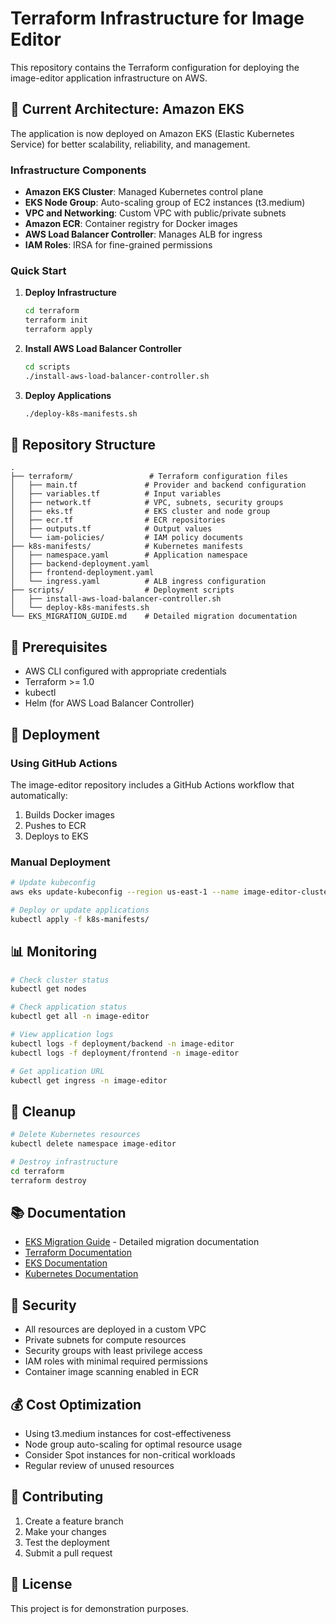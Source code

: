 # Terraform Infrastructure for Image Editor

This repository contains the Terraform configuration for deploying the image-editor application infrastructure on AWS.

## 🚀 Current Architecture: Amazon EKS

The application is now deployed on Amazon EKS (Elastic Kubernetes Service) for better scalability, reliability, and management.

### Infrastructure Components

- **Amazon EKS Cluster**: Managed Kubernetes control plane
- **EKS Node Group**: Auto-scaling group of EC2 instances (t3.medium)
- **VPC and Networking**: Custom VPC with public/private subnets
- **Amazon ECR**: Container registry for Docker images
- **AWS Load Balancer Controller**: Manages ALB for ingress
- **IAM Roles**: IRSA for fine-grained permissions

### Quick Start

1. **Deploy Infrastructure**
   ```bash
   cd terraform
   terraform init
   terraform apply
   ```

2. **Install AWS Load Balancer Controller**
   ```bash
   cd scripts
   ./install-aws-load-balancer-controller.sh
   ```

3. **Deploy Applications**
   ```bash
   ./deploy-k8s-manifests.sh
   ```

## 📁 Repository Structure

```
.
├── terraform/                 # Terraform configuration files
│   ├── main.tf               # Provider and backend configuration
│   ├── variables.tf          # Input variables
│   ├── network.tf            # VPC, subnets, security groups
│   ├── eks.tf                # EKS cluster and node group
│   ├── ecr.tf                # ECR repositories
│   ├── outputs.tf            # Output values
│   └── iam-policies/         # IAM policy documents
├── k8s-manifests/            # Kubernetes manifests
│   ├── namespace.yaml        # Application namespace
│   ├── backend-deployment.yaml
│   ├── frontend-deployment.yaml
│   └── ingress.yaml          # ALB ingress configuration
├── scripts/                  # Deployment scripts
│   ├── install-aws-load-balancer-controller.sh
│   └── deploy-k8s-manifests.sh
└── EKS_MIGRATION_GUIDE.md    # Detailed migration documentation
```

## 🔧 Prerequisites

- AWS CLI configured with appropriate credentials
- Terraform >= 1.0
- kubectl
- Helm (for AWS Load Balancer Controller)

## 🚢 Deployment

### Using GitHub Actions

The image-editor repository includes a GitHub Actions workflow that automatically:
1. Builds Docker images
2. Pushes to ECR
3. Deploys to EKS

### Manual Deployment

```bash
# Update kubeconfig
aws eks update-kubeconfig --region us-east-1 --name image-editor-cluster

# Deploy or update applications
kubectl apply -f k8s-manifests/
```

## 📊 Monitoring

```bash
# Check cluster status
kubectl get nodes

# Check application status
kubectl get all -n image-editor

# View application logs
kubectl logs -f deployment/backend -n image-editor
kubectl logs -f deployment/frontend -n image-editor

# Get application URL
kubectl get ingress -n image-editor
```

## 🧹 Cleanup

```bash
# Delete Kubernetes resources
kubectl delete namespace image-editor

# Destroy infrastructure
cd terraform
terraform destroy
```

## 📚 Documentation

- [EKS Migration Guide](./EKS_MIGRATION_GUIDE.md) - Detailed migration documentation
- [Terraform Documentation](https://www.terraform.io/docs)
- [EKS Documentation](https://docs.aws.amazon.com/eks/)
- [Kubernetes Documentation](https://kubernetes.io/docs/)

## 🔐 Security

- All resources are deployed in a custom VPC
- Private subnets for compute resources
- Security groups with least privilege access
- IAM roles with minimal required permissions
- Container image scanning enabled in ECR

## 💰 Cost Optimization

- Using t3.medium instances for cost-effectiveness
- Node group auto-scaling for optimal resource usage
- Consider Spot instances for non-critical workloads
- Regular review of unused resources

## 🤝 Contributing

1. Create a feature branch
2. Make your changes
3. Test the deployment
4. Submit a pull request

## 📝 License

This project is for demonstration purposes.